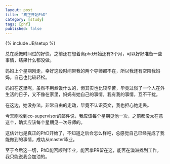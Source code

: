 ```yaml
---
layout: post
title: "真正开始PhD"
category: [study]
tags: [phf]
published: false
---
```

{% include JB/setup %}

总在感慨时间过的好快，之前还在想着离phd开始还有3个月，可以好好准备一些事情，结果什么都没做。

妈妈上个星期刚走，幸好这段时间带我的两个导师都不在，所以我还有空陪我妈妈，自己也比较轻松。

妈妈在这里呢，虽然不用煮饭什么的，但其实也比较辛苦，毕竟过惯了一个人在外生活的日子，又不像在家里，妈妈有她自己的事情，我有我的事情，互不干扰。

在这边，她没办法，非常自由的走动，毕竟不认识英文，我也担心她走丢。

今天刚收到co-supervisor的邮件说，我应该每个星期见他一次，之前都没太在意这个，确实应该每个星期见一次导师的。

这估计也是真正的PhD开始了，不知道之后会怎么样吧，总感觉自己已经完成了我能做到的事情，成功从master毕业。

至于今后这一切，PhD能否顺利毕业，能否拿PR留在这，能否在澳洲找到工作，我只能说我会加油的。
